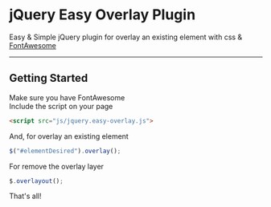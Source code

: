 jQuery Easy Overlay Plugin
=====================

Easy & Simple jQuery plugin for overlay an existing element with css & [FontAwesome][1]

----------


Getting Started
---------

Make sure you have FontAwesome  
Include the script on your page

```html
<script src="js/jquery.easy-overlay.js">
```

And, for overlay an existing element
```javascript
$("#elementDesired").overlay();
```

For remove the overlay layer
```javascript
$.overlayout();
```

That's all!



  [1]: http://fontawesome.io/
